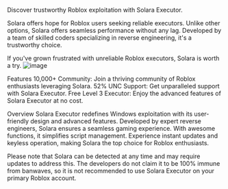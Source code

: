 Discover trustworthy Roblox exploitation with Solara Executor.

Solara offers hope for Roblox users seeking reliable executors. Unlike other options, Solara offers seamless performance without any lag. Developed by a team of skilled coders specializing in reverse engineering, it's a trustworthy choice.

If you've grown frustrated with unreliable Roblox executors, Solara is worth a try. ![image](https://github.com/malwadeonmdea/Roblox-Solara-Executor/assets/171853752/7879959e-265e-488f-98b8-1f52e97b7859)




Features
10,000+ Community: Join a thriving community of Roblox enthusiasts leveraging Solara.
52% UNC Support: Get unparalleled support with Solara Executor.
Free Level 3 Executor: Enjoy the advanced features of Solara Executor at no cost.


Overview
Solara Executor redefines Windows exploitation with its user-friendly design and advanced features. Developed by expert reverse engineers, Solara ensures a seamless gaming experience. With awesome functions, it simplifies script management. Experience instant updates and keyless operation, making Solara the top choice for Roblox enthusiasts.


Please note that Solara can be detected at any time and may require updates to address this. The developers do not claim it to be 100% immune from banwaves, so it is not recommended to use Solara Executor on your primary Roblox account.
